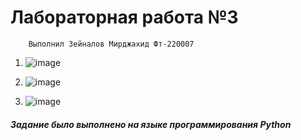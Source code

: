 # Лабораторная работа №3
```
    Выполнил Зейналов Мирджахид Фт-220007
```

1) ![image](https://github.com/mirdzakhid/shahmati/assets/146477755/36e97c73-4d8e-4e3a-8d39-441d87502b29)

2) ![image](https://github.com/mirdzakhid/shahmati/assets/146477755/497943b4-4fe6-4188-a6cc-b5dfc0a7cb95)

3) ![image](https://github.com/mirdzakhid/shahmati/assets/146477755/f018c512-f39b-4cd8-b6e6-d14c8706c8b2)

##### Задание было выполнено на языке программирования Python

